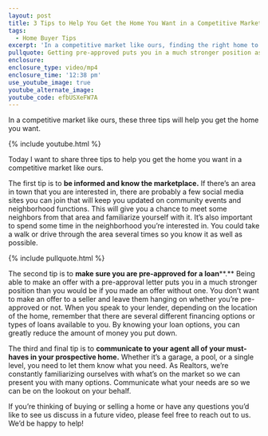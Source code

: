 ```yaml
---
layout: post
title: 3 Tips to Help You Get the Home You Want in a Competitive Market
tags:
  - Home Buyer Tips
excerpt: 'In a competitive market like ours, finding the right home to buy can be tricky. That’s why today I want to share three tips that will help you get the home that you want. The first tip is to be informed and know the marketplace. This means spending some time in the neighborhood your home is located in so that you familiarize yourself with that area. To learn more tips that will help get you the home you want in a competitive market, watch my latest video.'
pullquote: Getting pre-approved puts you in a much stronger position as a buyer.
enclosure:
enclosure_type: video/mp4
enclosure_time: '12:38 pm'
use_youtube_image: true
youtube_alternate_image:
youtube_code: efbUSXeFW7A
---
```



In a competitive market like ours, these three tips will help you get the home you want.

{% include youtube.html %}

Today I want to share three tips to help you get the home you want in a competitive market like ours.

The first tip is to **be informed and know the marketplace.** If there’s an area in town that you are interested in, there are probably a few social media sites you can join that will keep you updated on community events and neighborhood functions. This will give you a chance to meet some neighbors from that area and familiarize yourself with it. It’s also important to spend some time in the neighborhood you’re interested in. You could take a walk or drive through the area several times so you know it as well as possible.

{% include pullquote.html %}

The second tip is to **make sure you are pre-approved for a loan****.** Being able to make an offer with a pre-approval letter puts you in a much stronger position than you would be if you made an offer without one. You don’t want to make an offer to a seller and leave them hanging on whether you’re pre-approved or not. When you speak to your lender, depending on the location of the home, remember that there are several different financing options or types of loans available to you. By knowing your loan options, you can greatly reduce the amount of money you put down.

The third and final tip is to **communicate to your agent all of your must-haves in your prospective home.** Whether it’s a garage, a pool, or a single level, you need to let them know what you need. As Realtors, we’re constantly familiarizing ourselves with what’s on the market so we can present you with many options. Communicate what your needs are so we can be on the lookout on your behalf.

If you’re thinking of buying or selling a home or have any questions you’d like to see us discuss in a future video, please feel free to reach out to us. We’d be happy to help!